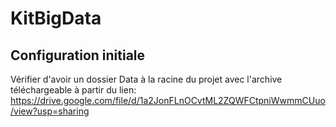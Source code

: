 # KitBigData

## Configuration initiale

Vérifier d'avoir un dossier Data à la racine du projet avec l'archive téléchargeable à partir du lien:
https://drive.google.com/file/d/1a2JonFLnOCvtML2ZQWFCtpniWwmmCUuo/view?usp=sharing


